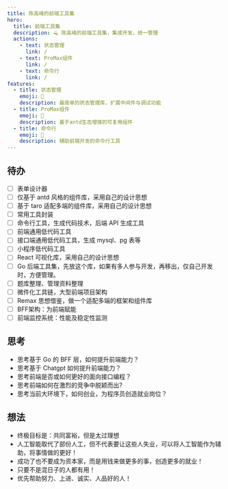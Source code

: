 ```yaml
---
title: 陈高峰的前端工具集
hero:
  title: 前端工具集
  description: 🪒 陈高峰的前端工具集，集成开发，统一管理
  actions:
    - text: 状态管理
      link: /
    - text: ProMax组件
      link: /
    - text: 命令行
      link: /
features:
  - title: 状态管理
    emoji: 💎
    description: 最简单的状态管理库，扩展中间件与调试功能
  - title: ProMax组件
    emoji: 🌈
    description: 基于antd生态增强的可复用组件
  - title: 命令行
    emoji: 🚀
    description: 辅助前端开发的命令行工具
---
```


## 待办

- [ ] 表单设计器
- [ ] 仅基于 antd 风格的组件库，采用自己的设计思想
- [ ] 基于 taro 适配多端的组件库，采用自己的设计思想
- [ ] 常用工具封装
- [ ] 命令行工具，生成代码技术，后端 API 生成工具
- [ ] 前端通用低代码工具
- [ ] 接口端通用低代码工具，生成 mysql、pg 表等
- [ ] 小程序低代码工具
- [ ] React 可视化库，采用自己的设计思想
- [ ] Go 后端工具集，先放这个库，如果有多人参与开发，再移出，仅自己开发时，方便管理。
- [ ] 题库整理、管理资料整理
- [ ] 微件化工具链，大型前端项目架构
- [ ] Remax 思想借鉴，做一个适配多端的框架和组件库
- [ ] BFF架构：为前端赋能
- [ ] 前端监控系统：性能及稳定性监测

## 思考

- 思考基于 Go 的 BFF 层，如何提升前端能力？
- 思考基于 Chatgpt 如何提升前端能力？
- 思考前端是否或如何更好的面向接口编程？
- 思考前端如何在激烈的竞争中脱颖而出?
- 思考当前大环境下，如何创业，为程序员创造就业岗位？

## 想法

- 终极目标是：共同富裕，但是太过理想
- 人工智能取代了部份人工，但不代表要让这些人失业，可以将人工智能作为辅助，将事情做的更好！
- 成功了也不要成为资本家，而是用钱来做更多的事，创造更多的就业！
- 只要不是混日子的人都有用！
- 优先帮助努力、上进、诚实、人品好的人！
